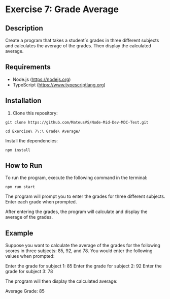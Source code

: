 # Exercise 7: Grade Average

## Description

Create a program that takes a student`s grades in three different subjects and calculates the average of the grades. Then display the calculated average.

## Requirements

- Node.js (https://nodejs.org)
- TypeScript (https://www.typescriptlang.org)

## Installation

1. Clone this repository:

```
git clone https://github.com/MateusVS/Node-Mid-Dev-MDC-Test.git
```

```
cd Exercise\ 7\:\ Grade\ Average/
```

Install the dependencies:

```
npm install
```

## How to Run
To run the program, execute the following command in the terminal:

```
npm run start
```

The program will prompt you to enter the grades for three different subjects. Enter each grade when prompted.

After entering the grades, the program will calculate and display the average of the grades.

## Example
Suppose you want to calculate the average of the grades for the following scores in three subjects: 85, 92, and 78. You would enter the following values when prompted:

Enter the grade for subject 1: 85
Enter the grade for subject 2: 92
Enter the grade for subject 3: 78

The program will then display the calculated average:

Average Grade: 85
